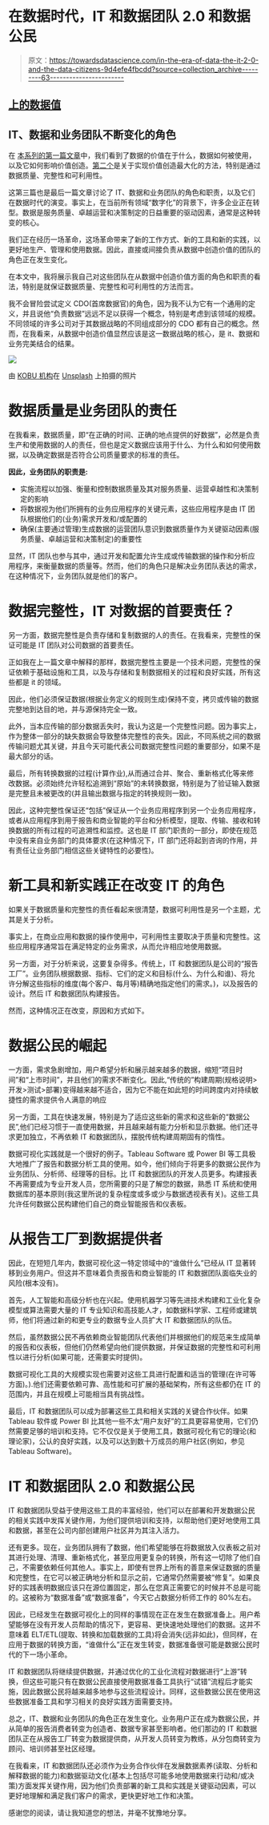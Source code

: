# 在数据时代，IT 和数据团队 2.0 和数据公民

> 原文：<https://towardsdatascience.com/in-the-era-of-data-the-it-2-0-and-the-data-citizens-9d4efe4fbcdd?source=collection_archive---------63----------------------->

## [上的数据值](https://towardsdatascience.com/tagged/on-the-value-of-data)

## IT、数据和业务团队不断变化的角色

在 [本系列的第一篇文章](/from-users-to-value-creation-bb9b14c882f8)中，我们看到了数据的价值在于什么，数据如何被使用，以及它如何影响价值创造。[第二个](/quality-integrity-and-exploitability-of-data-9f75c39d384d)是关于实现价值创造最大化的方法，特别是通过数据质量、完整性和可利用性。

这第三篇也是最后一篇文章讨论了 IT、数据和业务团队的角色和职责，以及它们在数据时代的演变。事实上，在当前所有领域“数字化”的背景下，许多企业正在转型。数据是服务质量、卓越运营和决策制定的日益重要的驱动因素，通常是这种转变的核心。

我们正在经历一场革命，这场革命带来了新的工作方式、新的工具和新的实践，以更好地生产、管理和使用数据。因此，直接或间接负责从数据中创造价值的团队的角色正在发生变化。

在本文中，我将展示我自己对这些团队在从数据中创造价值方面的角色和职责的看法，特别是就保证数据质量、完整性和可利用性的方法而言。

我不会冒险尝试定义 CDO(首席数据官)的角色，因为我不认为它有一个通用的定义，并且说他“负责数据”远远不足以获得一个概念，特别是考虑到该领域的规模。不同领域的许多公司对于其数据战略的不同组成部分的 CDO 都有自己的概念。然而，在我看来，从数据中创造价值显然应该是这一数据战略的核心，是 it、数据和业务完美结合的结果。

![](img/a736ea08f009da6284d16d1be38022a6.png)

由 [KOBU 机构](https://unsplash.com/@kobuagency?utm_source=unsplash&utm_medium=referral&utm_content=creditCopyText)在 [Unsplash](https://unsplash.com/@hacorvol/likes?utm_source=unsplash&utm_medium=referral&utm_content=creditCopyText) 上拍摄的照片

# 数据质量是业务团队的责任

在我看来，数据质量，即“在正确的时间、正确的地点提供的好数据”，必然是负责生产和使用数据的人的责任，但也是定义数据应该用于什么、为什么和如何使用数据，以及确定数据是否符合公司质量要求的标准的责任。

**因此，业务团队的职责是:**

*   实施流程以加强、衡量和控制数据质量及其对服务质量、运营卓越性和决策制定的影响
*   将数据视为他们所拥有的业务应用程序的关键元素，这些应用程序是由 IT 团队根据他们的(业务)需求开发和/或配置的
*   确保(主要通过管理)生成数据的运营团队意识到数据质量作为关键驱动因素(服务质量、卓越运营和决策制定)的重要性

显然，IT 团队也参与其中，通过开发和配置允许生成或传输数据的操作和分析应用程序，来衡量数据的质量等。然而，他们的角色只是解决业务团队表达的需求，在这种情况下，业务团队就是他们的客户。

# 数据完整性，IT 对数据的首要责任？

另一方面，数据完整性是负责存储和复制数据的人的责任。在我看来，完整性的保证可能是 IT 团队对公司数据的首要责任。

正如我在上一篇文章中解释的那样，数据完整性主要是一个技术问题，完整性的保证依赖于基础设施和工具，以及与存储和复制数据相关的过程和良好实践，所有这些都是 it 的领域。

因此，他们必须保证数据(根据业务定义的规则生成)保持不变，拷贝或传输的数据完整地到达目的地，并与源保持完全一致。

此外，当本应传输的部分数据丢失时，我认为这是一个完整性问题。因为事实上，作为整体一部分的缺失数据会导致整体完整性的丧失。因此，不同系统之间的数据传输问题尤其关键，并且今天可能代表公司数据完整性问题的重要部分，如果不是最大部分的话。

最后，所有转换数据的过程(计算作业),从而通过合并、聚合、重新格式化等来修改数据。必须始终允许轻松追溯到“原始”的未转换数据，特别是为了验证输入数据是完整且未被更改的(并且输出数据与指定的转换规则一致)。

因此，这种完整性保证还“包括”保证从一个业务应用程序到另一个业务应用程序，或者从应用程序到用于报告和商业智能的平台和分析模型，提取、传输、接收和转换数据的所有过程的可追溯性和监控。这也是 IT 部门职责的一部分，即使在规范中没有来自业务部门的具体要求(在这种情况下，IT 部门还将起到咨询的作用，并有责任让业务部门相信这些关键特性的必要性)。

# 新工具和新实践正在改变 IT 的角色

如果关于数据质量和完整性的责任看起来很清楚，数据可利用性是另一个主题，尤其是关于分析。

事实上，在商业应用和数据的操作使用中，可利用性主要取决于质量和完整性。这些应用程序通常旨在满足特定的业务需求，从而允许相应地使用数据。

另一方面，对于分析来说，这要复杂得多。传统上，IT 和数据团队是公司的“报告工厂”。业务团队根据数据、指标、它们的定义和目标(什么、为什么和谁)、将允许分解这些指标的维度(每个客户、每月等)精确地指定他们的需求。)，以及报告的设计。然后 IT 和数据团队构建报告。

然而，这种情况正在改变，原因和方式如下。

# 数据公民的崛起

一方面，需求急剧增加，用户希望分析和展示越来越多的数据，缩短“项目时间”和“上市时间”，并且他们的需求不断变化。因此,“传统的”构建周期(规格说明>开发>测试>部署)变得越来越不适合，因为它不能在如此短的时间跨度内对持续敏捷性的需求提供令人满意的响应

另一方面，工具在快速发展，特别是为了适应这些新的需求和这些新的“数据公民”,他们已经习惯于一直使用数据，并且越来越有能力分析和显示数据。他们还寻求更加独立，不再依赖 IT 和数据团队，摆脱传统构建周期固有的惰性。

数据可视化实践就是一个很好的例子。Tableau Software 或 Power BI 等工具极大地推广了报告和数据分析工具的使用。如今，他们倾向于将更多的数据公民作为业务团队、分析师、经理等的目标。比 IT 和数据团队的开发人员更多。构建报表不再需要成为专业开发人员，您所需要的只是了解您的数据，熟悉 IT 系统和使用数据库的基本原则(我这里所说的复杂程度或多或少与数据透视表有关)。这些工具允许任何数据公民构建他们自己的商业智能报告和仪表板。

# 从报告工厂到数据提供者

因此，在短短几年内，数据可视化这一特定领域中的“谁做什么”已经从 IT 显著转移到业务用户。但这并不意味着负责报告和商业智能的 IT 和数据团队面临失业的风险(根本没有)。

首先，人工智能和高级分析也在兴起。使用机器学习等先进技术构建和工业化复杂模型或算法需要大量的 IT 专业知识和高技能人才，如数据科学家、工程师或建筑师，他们将通过新的和更专业的数据专业人员扩大 IT 和数据团队的队伍。

然后，虽然数据公民不再依赖商业智能团队代表他们并根据他们的规范来生成简单的报告和仪表板，但他们仍然希望向他们提供数据，并保证数据的完整性和可利用性以进行分析(如果可能，还需要实时提供)。

数据可视化工具的大规模实现也需要对这些工具进行配置和适当的管理(在许可等方面)。).他们还需要依赖可靠、高性能和可扩展的基础架构，所有这些都仍在 IT 的范围内，并且在规模上可能相当具有挑战性。

最后，IT 和数据团队可以成为部署这些工具和相关实践的关键合作伙伴。如果 Tableau 软件或 Power BI 比其他一些不太“用户友好”的工具更容易使用，它们仍然需要足够的培训和支持。它不仅仅是关于使用工具，数据可视化有它的理论(和理论家)，公认的良好实践，以及可以达到数十万成员的用户社区(例如，参见 Tableau Software)。

# IT 和数据团队 2.0 和数据公民

IT 和数据团队受益于使用这些工具的丰富经验，他们可以在部署和开发数据公民的相关实践中发挥关键作用，为他们提供培训和支持，以帮助他们更好地使用工具和数据，甚至在公司内部创建用户社区并为其注入活力。

还有更多。现在，业务团队拥有了数据，他们希望能够在将数据放入仪表板之前对其进行处理、清理、重新格式化，甚至应用更复杂的转换，所有这一切除了他们自己，不需要依赖任何其他人。事实上，即使有世界上所有的善意来保证数据的质量和完整性，在它可以被正确地分析和显示之前，它通常仍然需要被“修复”。如果良好的实践表明数据应该只在源位置固定，那么在您真正需要它的时候并不总是可能的。这被称为“数据准备”或“数据准备”，今天它占数据分析师工作的 80%左右。

因此，已经发生在数据可视化上的同样的事情现在正在发生在数据准备上。用户希望能够在没有开发人员帮助的情况下，更容易、更快速地处理他们的数据。这并不意味着 ELT/ETL(提取、转换和加载数据的工具)将会消失(远非如此)，但同样，在应用于数据的转换方面，“谁做什么”正在发生转变，数据准备很可能是数据公民时代的下一场小革命。

IT 和数据团队将继续提供数据，并通过优化的工业化流程对数据进行“上游”转换，但这些可能只有在数据公民直接使用数据准备工具执行“试错”流程后才能实施，因此数据公民将越来越多地参与这些流程设计。同样，这些数据公民在使用这些数据准备工具和学习相关的良好实践方面需要支持。

总之，IT、数据和业务团队的角色正在发生变化。业务用户正在成为数据公民，并从简单的报告消费者转变为创造者、数据专家甚至影响者。他们那边的 IT 和数据团队正在从报告工厂转变为数据提供商，从开发人员转变为教练，从分包商转变为顾问、培训师甚至社区经理。

在我看来，IT 和数据团队还必须作为业务合作伙伴在发展数据素养(读取、分析和解释数据的能力)和数据驱动文化(基本上包括尽可能多地使用数据来行动和/或决策)方面发挥关键作用，因为他们负责部署的新工具和实践是关键驱动因素，可以更好地理解和满足我们客户的需求，更快更好地工作和决策。

感谢您的阅读，请让我知道您的想法，并毫不犹豫地分享。